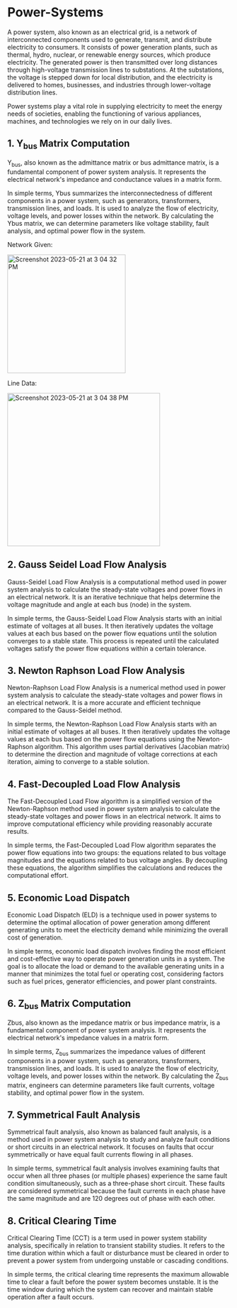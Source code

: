 # Power-Systems

A power system, also known as an electrical grid, is a network of interconnected components used to generate, transmit, and distribute electricity to consumers. It consists of power generation plants, such as thermal, hydro, nuclear, or renewable energy sources, which produce electricity. The generated power is then transmitted over long distances through high-voltage transmission lines to substations. At the substations, the voltage is stepped down for local distribution, and the electricity is delivered to homes, businesses, and industries through lower-voltage distribution lines. 

Power systems play a vital role in supplying electricity to meet the energy needs of societies, enabling the functioning of various appliances, machines, and technologies we rely on in our daily lives.

## 1. Y<sub>bus</sub> Matrix Computation

Y<sub>bus</sub>, also known as the admittance matrix or bus admittance matrix, is a fundamental component of power system analysis. It represents the electrical network's impedance and conductance values in a matrix form.

In simple terms, Ybus summarizes the interconnectedness of different components in a power system, such as generators, transformers, transmission lines, and loads. It is used to analyze the flow of electricity, voltage levels, and power losses within the network. By calculating the Ybus matrix, we can determine parameters like voltage stability, fault analysis, and optimal power flow in the system.

Network Given:

<img width="267" alt="Screenshot 2023-05-21 at 3 04 32 PM" src="https://github.com/virajx/Power-Systems/assets/38124902/bcbd263a-638d-441b-8629-c3b1c2a37131">


Line Data:

<img width="345" alt="Screenshot 2023-05-21 at 3 04 38 PM" src="https://github.com/virajx/Power-Systems/assets/38124902/2d016df4-36bc-45ef-b43b-f82393af16d2">


## 2. Gauss Seidel Load Flow Analysis

Gauss-Seidel Load Flow Analysis is a computational method used in power system analysis to calculate the steady-state voltages and power flows in an electrical network. It is an iterative technique that helps determine the voltage magnitude and angle at each bus (node) in the system.

In simple terms, the Gauss-Seidel Load Flow Analysis starts with an initial estimate of voltages at all buses. It then iteratively updates the voltage values at each bus based on the power flow equations until the solution converges to a stable state. This process is repeated until the calculated voltages satisfy the power flow equations within a certain tolerance.

## 3. Newton Raphson Load Flow Analysis

Newton-Raphson Load Flow Analysis is a numerical method used in power system analysis to calculate the steady-state voltages and power flows in an electrical network. It is a more accurate and efficient technique compared to the Gauss-Seidel method.

In simple terms, the Newton-Raphson Load Flow Analysis starts with an initial estimate of voltages at all buses. It then iteratively updates the voltage values at each bus based on the power flow equations using the Newton-Raphson algorithm. This algorithm uses partial derivatives (Jacobian matrix) to determine the direction and magnitude of voltage corrections at each iteration, aiming to converge to a stable solution.

## 4. Fast-Decoupled Load Flow Analysis

The Fast-Decoupled Load Flow algorithm is a simplified version of the Newton-Raphson method used in power system analysis to calculate the steady-state voltages and power flows in an electrical network. It aims to improve computational efficiency while providing reasonably accurate results.

In simple terms, the Fast-Decoupled Load Flow algorithm separates the power flow equations into two groups: the equations related to bus voltage magnitudes and the equations related to bus voltage angles. By decoupling these equations, the algorithm simplifies the calculations and reduces the computational effort.

## 5. Economic Load Dispatch

Economic Load Dispatch (ELD) is a technique used in power systems to determine the optimal allocation of power generation among different generating units to meet the electricity demand while minimizing the overall cost of generation.

In simple terms, economic load dispatch involves finding the most efficient and cost-effective way to operate power generation units in a system. The goal is to allocate the load or demand to the available generating units in a manner that minimizes the total fuel or operating cost, considering factors such as fuel prices, generator efficiencies, and power plant constraints.

## 6. Z<sub>bus</sub> Matrix Computation

Zbus, also known as the impedance matrix or bus impedance matrix, is a fundamental component of power system analysis. It represents the electrical network's impedance values in a matrix form.

In simple terms, Z<sub>bus</sub> summarizes the impedance values of different components in a power system, such as generators, transformers, transmission lines, and loads. It is used to analyze the flow of electricity, voltage levels, and power losses within the network. By calculating the Z<sub>bus</sub> matrix, engineers can determine parameters like fault currents, voltage stability, and optimal power flow in the system.

## 7. Symmetrical Fault Analysis

Symmetrical fault analysis, also known as balanced fault analysis, is a method used in power system analysis to study and analyze fault conditions or short circuits in an electrical network. It focuses on faults that occur symmetrically or have equal fault currents flowing in all phases.

In simple terms, symmetrical fault analysis involves examining faults that occur when all three phases (or multiple phases) experience the same fault condition simultaneously, such as a three-phase short circuit. These faults are considered symmetrical because the fault currents in each phase have the same magnitude and are 120 degrees out of phase with each other.

## 8. Critical Clearing Time

Critical Clearing Time (CCT) is a term used in power system stability analysis, specifically in relation to transient stability studies. It refers to the time duration within which a fault or disturbance must be cleared in order to prevent a power system from undergoing unstable or cascading conditions.

In simple terms, the critical clearing time represents the maximum allowable time to clear a fault before the power system becomes unstable. It is the time window during which the system can recover and maintain stable operation after a fault occurs.
